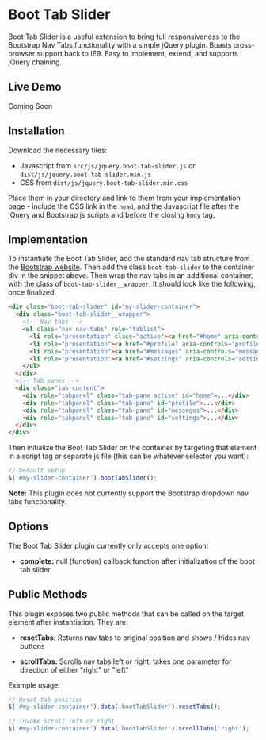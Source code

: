 # Boot Tab Slider

Boot Tab Slider is a useful extension to bring full responsiveness to the Bootstrap Nav Tabs functionality with a simple jQuery plugin. Boasts cross-browser support back to IE9. Easy to implement, extend, and supports jQuery chaining.

## Live Demo

Coming Soon

## Installation

Download the necessary files:

* Javascript from `src/js/jquery.boot-tab-slider.js` or `dist/js/jquery.boot-tab-slider.min.js`
* CSS from `dist/js/jquery.boot-tab-slider.min.css`

Place them in your directory and link to them from your implementation page - include the CSS link in the `head`, and the Javascript file after the jQuery and Bootstrap js scripts and before the closing `body` tag.

## Implementation

To instantiate the Boot Tab Slider, add the standard nav tab structure from the [Bootstrap website](http://getbootstrap.com/javascript/#tabs). Then add the class `boot-tab-slider` to the container div in the snippet above. Then wrap the nav tabs in an additional container, with the class of `boot-tab-slider__wrapper`. It should look like the following, once finalized:

```html
<div class="boot-tab-slider" id="my-slider-container">
  <div class="boot-tab-slider__wrapper">
    <!-- Nav tabs -->
    <ul class="nav nav-tabs" role="tablist">
      <li role="presentation" class="active"><a href="#home" aria-controls="home" role="tab" data-toggle="tab">Home</a></li>
      <li role="presentation"><a href="#profile" aria-controls="profile" role="tab" data-toggle="tab">Profile</a></li>
      <li role="presentation"><a href="#messages" aria-controls="messages" role="tab" data-toggle="tab">Messages</a></li>
      <li role="presentation"><a href="#settings" aria-controls="settings" role="tab" data-toggle="tab">Settings</a></li>
    </ul>
  </div>
  <!-- Tab panes -->
  <div class="tab-content">
    <div role="tabpanel" class="tab-pane active" id="home">...</div>
    <div role="tabpanel" class="tab-pane" id="profile">...</div>
    <div role="tabpanel" class="tab-pane" id="messages">...</div>
    <div role="tabpanel" class="tab-pane" id="settings">...</div>
  </div>
</div>
```

Then initialize the Boot Tab Slider on the container by targeting that element in a script tag or separate js file (this can be whatever selector you want):

```javascript
// Default setup
$('#my-slider-container').bootTabSlider();
```

**Note:** This plugin does not currently support the Bootstrap dropdown nav tabs functionality.

## Options

The Boot Tab Slider plugin currently only accepts one option:

* **complete:** null (function) callback function after initialization of the boot tab slider

## Public Methods

This plugin exposes two public methods that can be called on the target element after instantiation. They are:

* **resetTabs:** Returns nav tabs to original position and shows / hides nav buttons

* **scrollTabs:** Scrolls nav tabs left or right, takes one parameter for direction of either "right" or "left"

Example usage:

```javascript
// Reset tab position
$('#my-slider-container').data('bootTabSlider').resetTabs();

// Invoke scroll left or right
$('#my-slider-container').data('bootTabSlider').scrollTabs('right');
```
